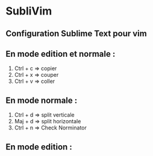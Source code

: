 SubliVim
========

Configuration Sublime Text pour vim
-------------
## En mode edition et normale :
1.	Ctrl + c => copier
2.	Ctrl + x => couper
3.	Ctrl + v => coller


## En mode normale :
1.	Ctrl + d => split verticale
2.	Maj + d  => split horizontale
3.	Ctrl + n => Check Norminator

## En mode edition :

